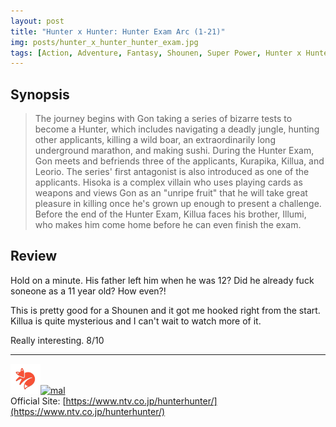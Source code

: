 ```yaml
---
layout: post
title: "Hunter x Hunter: Hunter Exam Arc (1-21)"
img: posts/hunter_x_hunter_hunter_exam.jpg 
tags: [Action, Adventure, Fantasy, Shounen, Super Power, Hunter x Hunter]
---
```


## Synopsis
>The journey begins with Gon taking a series of bizarre tests to become a Hunter, which includes navigating a deadly jungle, hunting other applicants, killing a wild boar, an extraordinarily long underground marathon, and making sushi. During the Hunter Exam, Gon meets and befriends three of the applicants, Kurapika, Killua, and Leorio. The series' first antagonist is also introduced as one of the applicants. Hisoka is a complex villain who uses playing cards as weapons and views Gon as an "unripe fruit" that he will take great pleasure in killing once he's grown up enough to present a challenge. Before the end of the Hunter Exam, Killua faces his brother, Illumi, who makes him come home before he can even finish the exam.

## Review
Hold on a minute. His father left him when he was 12? Did he already fuck soneone as a 11 year old? How even?!

This is pretty good for a Shounen and it got me hooked right from the start. Killua is quite mysterious and I can't wait to watch more of it.
   
Really interesting. 8/10

---

[![kitsu](..\assets\img\kitsu.png)](https://kitsu.io/anime/hunter-x-hunter-2011)[![mal](..\assets\img\mal.ico)](https://myanimelist.net/anime/11061/Hunter_x_Hunter_2011)  
Official Site: [https://www.ntv.co.jp/hunterhunter/](https://www.ntv.co.jp/hunterhunter/)